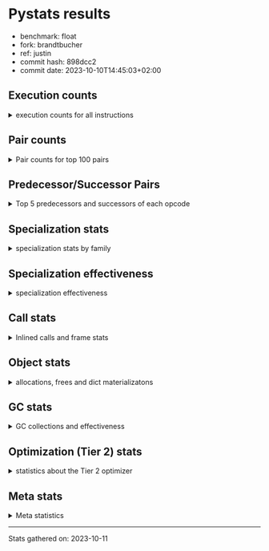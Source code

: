 
# Pystats results

- benchmark: float
- fork: brandtbucher
- ref: justin
- commit hash: 898dcc2
- commit date: 2023-10-10T14:45:03+02:00

## Execution counts

<details>
<summary> execution counts for all instructions </summary>

|Name | Count | Self | Cumulative | Miss ratio | 
|---|---:|---:|---:|---:|
| LOAD_FAST | 30,068,220 | 16.7% | 16.7% |  |
| STORE_ATTR_SLOT | 18,019,140 | 10.0% | 26.7% |  |
| ENTER_EXECUTOR | 12,009,360 | 6.7% | 33.4% |  |
| BINARY_OP | 12,003,200 | 6.7% | 40.0% |  |
| LOAD_CONST | 12,000,300 | 6.7% | 46.7% |  |
| LOAD_GLOBAL_MODULE | 12,000,280 | 6.7% | 53.3% |  |
| LOAD_FAST_LOAD_FAST | 12,000,180 | 6.7% | 60.0% |  |
| CALL_BUILTIN_O | 12,000,060 | 6.7% | 66.7% |  |
| RETURN_CONST | 12,000,000 | 6.7% | 73.3% |  |
| STORE_FAST | 6,010,140 | 3.3% | 76.6% |  |
| CALL | 6,001,820 | 3.3% | 80.0% |  |
| RESUME_CHECK | 6,000,300 | 3.3% | 83.3% | 0.1% |
| COPY | 6,000,180 | 3.3% | 86.6% |  |
| BINARY_OP_MULTIPLY_FLOAT | 6,000,180 | 3.3% | 90.0% |  |
| POP_TOP | 6,000,120 | 3.3% | 93.3% |  |
| INTERPRETER_EXIT | 6,000,060 | 3.3% | 96.6% |  |
| STORE_SUBSCR_LIST_INT | 6,000,000 | 3.3% | 100.0% |  |
| LOAD_ATTR_SLOT | 38,640 | 0.0% | 100.0% |  |
| POP_JUMP_IF_FALSE | 9,720 | 0.0% | 100.0% |  |
| COMPARE_OP_FLOAT | 9,660 | 0.0% | 100.0% |  |
| RETURN_VALUE | 9,540 | 0.0% | 100.0% |  |
| JUMP_FORWARD | 4,800 | 0.0% | 100.0% |  |
| PUSH_NULL | 300 | 0.0% | 100.0% |  |
| SWAP | 180 | 0.0% | 100.0% |  |
| GET_ITER | 180 | 0.0% | 100.0% |  |
| CALL_PY_EXACT_ARGS | 180 | 0.0% | 100.0% |  |
| LOAD_DEREF | 120 | 0.0% | 100.0% |  |
| LOAD_ATTR_METHOD_NO_DICT | 120 | 0.0% | 100.0% |  |
| FOR_ITER_LIST | 120 | 0.0% | 100.0% |  |
| BINARY_OP_ADD_FLOAT | 120 | 0.0% | 100.0% |  |
| LOAD_GLOBAL | 100 | 0.0% | 100.0% |  |
| LOAD_ATTR_MODULE | 100 | 0.0% | 100.0% |  |
| NOP | 60 | 0.0% | 100.0% |  |
| LOAD_GLOBAL_BUILTIN | 60 | 0.0% | 100.0% |  |
| LOAD_ATTR | 60 | 0.0% | 100.0% |  |
| FOR_ITER_RANGE | 60 | 0.0% | 100.0% |  |
| COPY_FREE_VARS | 60 | 0.0% | 100.0% |  |
| COMPARE_OP_INT | 60 | 0.0% | 100.0% |  |
| CALL_FUNCTION_EX | 60 | 0.0% | 100.0% |  |
| CALL_BUILTIN_CLASS | 60 | 0.0% | 100.0% |  |
| BUILD_LIST | 60 | 0.0% | 100.0% |  |
| BINARY_SUBSCR_LIST_INT | 60 | 0.0% | 100.0% |  |
| BINARY_SLICE | 60 | 0.0% | 100.0% |  |
| BINARY_OP_SUBTRACT_FLOAT | 60 | 0.0% | 100.0% |  |
| COMPARE_OP | 20 | 0.0% | 100.0% |  |
| BINARY_SUBSCR | 20 | 0.0% | 100.0% |  |


</details>

## Pair counts

<details>
<summary> Pair counts for top 100 pairs </summary>

|Pair | Count | Self | Cumulative | 
|---|---:|---:|---:|
| LOAD_FAST STORE_ATTR_SLOT | 18,018,960 | 10.0% | 10.0% |
| LOAD_GLOBAL_MODULE LOAD_FAST | 12,000,120 | 6.7% | 16.7% |
| LOAD_FAST CALL_BUILTIN_O | 12,000,000 | 6.7% | 23.3% |
| LOAD_CONST BINARY_OP | 12,000,000 | 6.7% | 30.0% |
| BINARY_OP LOAD_FAST | 12,000,000 | 6.7% | 36.6% |
| LOAD_FAST_LOAD_FAST BINARY_OP_MULTIPLY_FLOAT | 6,000,180 | 3.3% | 40.0% |
| STORE_FAST LOAD_GLOBAL_MODULE | 6,000,120 | 3.3% | 43.3% |
| STORE_ATTR_SLOT RETURN_CONST | 6,000,060 | 3.3% | 46.6% |
| CACHE RESUME_CHECK | 6,000,060 | 3.3% | 50.0% |
| RESUME_CHECK LOAD_GLOBAL_MODULE | 6,000,040 | 3.3% | 53.3% |
| STORE_SUBSCR_LIST_INT ENTER_EXECUTOR | 6,000,000 | 3.3% | 56.6% |
| STORE_ATTR_SLOT STORE_FAST | 6,000,000 | 3.3% | 59.9% |
| STORE_ATTR_SLOT LOAD_FAST_LOAD_FAST | 6,000,000 | 3.3% | 63.3% |
| RETURN_CONST POP_TOP | 6,000,000 | 3.3% | 66.6% |
| RETURN_CONST INTERPRETER_EXIT | 6,000,000 | 3.3% | 69.9% |
| POP_TOP ENTER_EXECUTOR | 6,000,000 | 3.3% | 73.3% |
| LOAD_FAST_LOAD_FAST STORE_SUBSCR_LIST_INT | 6,000,000 | 3.3% | 76.6% |
| COPY LOAD_FAST | 6,000,000 | 3.3% | 79.9% |
| CALL_BUILTIN_O LOAD_CONST | 6,000,000 | 3.3% | 83.3% |
| CALL_BUILTIN_O COPY | 6,000,000 | 3.3% | 86.6% |
| CALL LOAD_FAST_LOAD_FAST | 6,000,000 | 3.3% | 89.9% |
| BINARY_OP_MULTIPLY_FLOAT LOAD_CONST | 6,000,000 | 3.3% | 93.2% |
| ENTER_EXECUTOR RETURN_CONST | 5,999,940 | 3.3% | 96.6% |
| ENTER_EXECUTOR CALL | 5,999,940 | 3.3% | 99.9% |
| LOAD_FAST LOAD_ATTR_SLOT | 38,460 | 0.0% | 99.9% |
| LOAD_ATTR_SLOT LOAD_FAST | 24,000 | 0.0% | 99.9% |
| STORE_ATTR_SLOT LOAD_FAST | 19,080 | 0.0% | 100.0% |
| POP_JUMP_IF_FALSE LOAD_FAST | 9,720 | 0.0% | 100.0% |
| LOAD_ATTR_SLOT COMPARE_OP_FLOAT | 9,660 | 0.0% | 100.0% |
| COMPARE_OP_FLOAT POP_JUMP_IF_FALSE | 9,660 | 0.0% | 100.0% |
| LOAD_FAST RETURN_VALUE | 9,480 | 0.0% | 100.0% |
| ENTER_EXECUTOR LOAD_FAST | 9,420 | 0.0% | 100.0% |
| STORE_FAST ENTER_EXECUTOR | 9,360 | 0.0% | 100.0% |
| RETURN_VALUE STORE_FAST | 9,360 | 0.0% | 100.0% |
| LOAD_ATTR_SLOT JUMP_FORWARD | 4,800 | 0.0% | 100.0% |
| JUMP_FORWARD LOAD_FAST | 4,800 | 0.0% | 100.0% |
| BINARY_OP BINARY_OP | 2,940 | 0.0% | 100.0% |
| CALL CALL | 1,540 | 0.0% | 100.0% |
| STORE_FAST LOAD_FAST | 540 | 0.0% | 100.0% |
| LOAD_FAST BINARY_OP | 260 | 0.0% | 100.0% |
| PUSH_NULL CALL | 240 | 0.0% | 100.0% |
| SWAP STORE_ATTR_SLOT | 180 | 0.0% | 100.0% |
| RESUME_CHECK LOAD_FAST | 180 | 0.0% | 100.0% |
| LOAD_FAST PUSH_NULL | 180 | 0.0% | 100.0% |
| LOAD_FAST LOAD_CONST | 180 | 0.0% | 100.0% |
| LOAD_FAST COPY | 180 | 0.0% | 100.0% |
| LOAD_ATTR_SLOT STORE_FAST | 180 | 0.0% | 100.0% |
| COPY LOAD_ATTR_SLOT | 180 | 0.0% | 100.0% |
| CALL_PY_EXACT_ARGS RESUME_CHECK | 180 | 0.0% | 100.0% |
| BINARY_OP SWAP | 180 | 0.0% | 100.0% |
| LOAD_FAST LOAD_ATTR_METHOD_NO_DICT | 120 | 0.0% | 100.0% |
| GET_ITER FOR_ITER_LIST | 120 | 0.0% | 100.0% |
| FOR_ITER_LIST STORE_FAST | 120 | 0.0% | 100.0% |
| CALL POP_TOP | 120 | 0.0% | 100.0% |
| BINARY_OP_MULTIPLY_FLOAT BINARY_OP_ADD_FLOAT | 120 | 0.0% | 100.0% |
| LOAD_FAST CALL_PY_EXACT_ARGS | 100 | 0.0% | 100.0% |
| LOAD_FAST CALL | 100 | 0.0% | 100.0% |
| STORE_FAST LOAD_DEREF | 60 | 0.0% | 100.0% |
| RETURN_VALUE RETURN_VALUE | 60 | 0.0% | 100.0% |
| RETURN_VALUE INTERPRETER_EXIT | 60 | 0.0% | 100.0% |
| RESUME_CHECK LOAD_CONST | 60 | 0.0% | 100.0% |
| PUSH_NULL LOAD_FAST | 60 | 0.0% | 100.0% |
| POP_TOP NOP | 60 | 0.0% | 100.0% |
| POP_TOP LOAD_FAST | 60 | 0.0% | 100.0% |
| NOP LOAD_DEREF | 60 | 0.0% | 100.0% |
| LOAD_GLOBAL_MODULE LOAD_FAST_LOAD_FAST | 60 | 0.0% | 100.0% |
| LOAD_GLOBAL_MODULE LOAD_ATTR_MODULE | 60 | 0.0% | 100.0% |
| LOAD_GLOBAL_BUILTIN LOAD_FAST | 60 | 0.0% | 100.0% |
| LOAD_GLOBAL LOAD_GLOBAL_MODULE | 60 | 0.0% | 100.0% |
| LOAD_FAST GET_ITER | 60 | 0.0% | 100.0% |
| LOAD_FAST CALL_FUNCTION_EX | 60 | 0.0% | 100.0% |
| LOAD_DEREF STORE_FAST | 60 | 0.0% | 100.0% |
| LOAD_DEREF PUSH_NULL | 60 | 0.0% | 100.0% |
| LOAD_CONST LOAD_CONST | 60 | 0.0% | 100.0% |
| LOAD_CONST BUILD_LIST | 60 | 0.0% | 100.0% |
| LOAD_CONST BINARY_SLICE | 60 | 0.0% | 100.0% |
| LOAD_ATTR_MODULE STORE_FAST | 60 | 0.0% | 100.0% |
| LOAD_ATTR_METHOD_NO_DICT LOAD_FAST | 60 | 0.0% | 100.0% |
| LOAD_ATTR_METHOD_NO_DICT CALL_PY_EXACT_ARGS | 60 | 0.0% | 100.0% |
| GET_ITER FOR_ITER_RANGE | 60 | 0.0% | 100.0% |
| FOR_ITER_RANGE STORE_FAST | 60 | 0.0% | 100.0% |
| COPY_FREE_VARS RESUME_CHECK | 60 | 0.0% | 100.0% |
| COMPARE_OP_INT POP_JUMP_IF_FALSE | 60 | 0.0% | 100.0% |
| CALL_FUNCTION_EX COPY_FREE_VARS | 60 | 0.0% | 100.0% |
| CALL_BUILTIN_O STORE_FAST | 60 | 0.0% | 100.0% |
| CALL_BUILTIN_CLASS GET_ITER | 60 | 0.0% | 100.0% |
| CALL STORE_FAST | 60 | 0.0% | 100.0% |
| CALL LOAD_FAST | 60 | 0.0% | 100.0% |
| BUILD_LIST LOAD_FAST | 60 | 0.0% | 100.0% |
| BINARY_SUBSCR_LIST_INT STORE_FAST | 60 | 0.0% | 100.0% |
| BINARY_SLICE GET_ITER | 60 | 0.0% | 100.0% |
| BINARY_OP_SUBTRACT_FLOAT STORE_FAST | 60 | 0.0% | 100.0% |
| BINARY_OP_MULTIPLY_FLOAT LOAD_FAST_LOAD_FAST | 60 | 0.0% | 100.0% |
| BINARY_OP_ADD_FLOAT LOAD_FAST_LOAD_FAST | 60 | 0.0% | 100.0% |
| BINARY_OP_ADD_FLOAT CALL_BUILTIN_O | 60 | 0.0% | 100.0% |
| BINARY_OP STORE_FAST | 60 | 0.0% | 100.0% |
| STORE_FAST LOAD_GLOBAL_BUILTIN | 40 | 0.0% | 100.0% |
| RETURN_VALUE LOAD_GLOBAL | 40 | 0.0% | 100.0% |
| LOAD_GLOBAL_MODULE LOAD_ATTR | 40 | 0.0% | 100.0% |
| LOAD_FAST CALL_BUILTIN_CLASS | 40 | 0.0% | 100.0% |


</details>

## Predecessor/Successor Pairs

<details>
<summary> Top 5 predecessors and successors of each opcode </summary>

### BINARY_SLICE

<details>
<summary> Successors and predecessors for BINARY_SLICE </summary>

|Predecessors | Count | Percentage | 
|---|---:|---:|
| LOAD_CONST | 60 | 100.0% |

|Successors | Count | Percentage | 
|---|---:|---:|
| GET_ITER | 60 | 100.0% |


</details>

### CACHE

<details>
<summary> Successors and predecessors for CACHE </summary>

|Predecessors | Count | Percentage | 
|---|---:|---:|

|Successors | Count | Percentage | 
|---|---:|---:|
| RESUME_CHECK | 6,000,060 | 100.0% |


</details>

### BINARY_SUBSCR

<details>
<summary> Successors and predecessors for BINARY_SUBSCR </summary>

|Predecessors | Count | Percentage | 
|---|---:|---:|
| LOAD_CONST | 20 | 100.0% |

|Successors | Count | Percentage | 
|---|---:|---:|
| BINARY_SUBSCR_LIST_INT | 20 | 100.0% |


</details>

### GET_ITER

<details>
<summary> Successors and predecessors for GET_ITER </summary>

|Predecessors | Count | Percentage | 
|---|---:|---:|
| LOAD_FAST | 60 | 33.3% |
| CALL_BUILTIN_CLASS | 60 | 33.3% |
| BINARY_SLICE | 60 | 33.3% |

|Successors | Count | Percentage | 
|---|---:|---:|
| FOR_ITER_LIST | 120 | 66.7% |
| FOR_ITER_RANGE | 60 | 33.3% |


</details>

### INTERPRETER_EXIT

<details>
<summary> Successors and predecessors for INTERPRETER_EXIT </summary>

|Predecessors | Count | Percentage | 
|---|---:|---:|
| RETURN_CONST | 6,000,000 | 100.0% |
| RETURN_VALUE | 60 | 0.0% |

|Successors | Count | Percentage | 
|---|---:|---:|


</details>

### NOP

<details>
<summary> Successors and predecessors for NOP </summary>

|Predecessors | Count | Percentage | 
|---|---:|---:|
| POP_TOP | 60 | 100.0% |

|Successors | Count | Percentage | 
|---|---:|---:|
| LOAD_DEREF | 60 | 100.0% |


</details>

### POP_TOP

<details>
<summary> Successors and predecessors for POP_TOP </summary>

|Predecessors | Count | Percentage | 
|---|---:|---:|
| RETURN_CONST | 6,000,000 | 100.0% |
| CALL | 120 | 0.0% |

|Successors | Count | Percentage | 
|---|---:|---:|
| ENTER_EXECUTOR | 6,000,000 | 100.0% |
| NOP | 60 | 0.0% |
| LOAD_FAST | 60 | 0.0% |


</details>

### PUSH_NULL

<details>
<summary> Successors and predecessors for PUSH_NULL </summary>

|Predecessors | Count | Percentage | 
|---|---:|---:|
| LOAD_FAST | 180 | 60.0% |
| LOAD_DEREF | 60 | 20.0% |
| LOAD_ATTR_MODULE | 40 | 13.3% |
| LOAD_ATTR | 20 | 6.7% |

|Successors | Count | Percentage | 
|---|---:|---:|
| CALL | 240 | 80.0% |
| LOAD_FAST | 60 | 20.0% |


</details>

### RETURN_VALUE

<details>
<summary> Successors and predecessors for RETURN_VALUE </summary>

|Predecessors | Count | Percentage | 
|---|---:|---:|
| LOAD_FAST | 9,480 | 99.4% |
| RETURN_VALUE | 60 | 0.6% |

|Successors | Count | Percentage | 
|---|---:|---:|
| STORE_FAST | 9,360 | 98.1% |
| RETURN_VALUE | 60 | 0.6% |
| INTERPRETER_EXIT | 60 | 0.6% |
| LOAD_GLOBAL | 40 | 0.4% |
| LOAD_GLOBAL_MODULE | 20 | 0.2% |


</details>

### BINARY_OP

<details>
<summary> Successors and predecessors for BINARY_OP </summary>

|Predecessors | Count | Percentage | 
|---|---:|---:|
| LOAD_CONST | 12,000,000 | 100.0% |
| BINARY_OP | 2,940 | 0.0% |
| LOAD_FAST | 260 | 0.0% |

|Successors | Count | Percentage | 
|---|---:|---:|
| LOAD_FAST | 12,000,000 | 100.0% |
| BINARY_OP | 2,940 | 0.0% |
| SWAP | 180 | 0.0% |
| STORE_FAST | 60 | 0.0% |
| BINARY_OP_SUBTRACT_FLOAT | 20 | 0.0% |


</details>

### BUILD_LIST

<details>
<summary> Successors and predecessors for BUILD_LIST </summary>

|Predecessors | Count | Percentage | 
|---|---:|---:|
| LOAD_CONST | 60 | 100.0% |

|Successors | Count | Percentage | 
|---|---:|---:|
| LOAD_FAST | 60 | 100.0% |


</details>

### CALL

<details>
<summary> Successors and predecessors for CALL </summary>

|Predecessors | Count | Percentage | 
|---|---:|---:|
| ENTER_EXECUTOR | 5,999,940 | 100.0% |
| CALL | 1,540 | 0.0% |
| PUSH_NULL | 240 | 0.0% |
| LOAD_FAST | 100 | 0.0% |

|Successors | Count | Percentage | 
|---|---:|---:|
| LOAD_FAST_LOAD_FAST | 6,000,000 | 100.0% |
| CALL | 1,540 | 0.0% |
| POP_TOP | 120 | 0.0% |
| STORE_FAST | 60 | 0.0% |
| LOAD_FAST | 60 | 0.0% |


</details>

### CALL_FUNCTION_EX

<details>
<summary> Successors and predecessors for CALL_FUNCTION_EX </summary>

|Predecessors | Count | Percentage | 
|---|---:|---:|
| LOAD_FAST | 60 | 100.0% |

|Successors | Count | Percentage | 
|---|---:|---:|
| COPY_FREE_VARS | 60 | 100.0% |


</details>

### COMPARE_OP

<details>
<summary> Successors and predecessors for COMPARE_OP </summary>

|Predecessors | Count | Percentage | 
|---|---:|---:|
| LOAD_CONST | 20 | 100.0% |

|Successors | Count | Percentage | 
|---|---:|---:|
| COMPARE_OP_INT | 20 | 100.0% |


</details>

### COPY

<details>
<summary> Successors and predecessors for COPY </summary>

|Predecessors | Count | Percentage | 
|---|---:|---:|
| CALL_BUILTIN_O | 6,000,000 | 100.0% |
| LOAD_FAST | 180 | 0.0% |

|Successors | Count | Percentage | 
|---|---:|---:|
| LOAD_FAST | 6,000,000 | 100.0% |
| LOAD_ATTR_SLOT | 180 | 0.0% |


</details>

### COPY_FREE_VARS

<details>
<summary> Successors and predecessors for COPY_FREE_VARS </summary>

|Predecessors | Count | Percentage | 
|---|---:|---:|
| CALL_FUNCTION_EX | 60 | 100.0% |

|Successors | Count | Percentage | 
|---|---:|---:|
| RESUME_CHECK | 60 | 100.0% |


</details>

### ENTER_EXECUTOR

<details>
<summary> Successors and predecessors for ENTER_EXECUTOR </summary>

|Predecessors | Count | Percentage | 
|---|---:|---:|
| STORE_SUBSCR_LIST_INT | 6,000,000 | 50.0% |
| POP_TOP | 6,000,000 | 50.0% |
| STORE_FAST | 9,360 | 0.1% |

|Successors | Count | Percentage | 
|---|---:|---:|
| RETURN_CONST | 5,999,940 | 50.0% |
| CALL | 5,999,940 | 50.0% |
| LOAD_FAST | 9,420 | 0.1% |
| LOAD_GLOBAL_MODULE | 40 | 0.0% |
| LOAD_GLOBAL | 20 | 0.0% |


</details>

### JUMP_FORWARD

<details>
<summary> Successors and predecessors for JUMP_FORWARD </summary>

|Predecessors | Count | Percentage | 
|---|---:|---:|
| LOAD_ATTR_SLOT | 4,800 | 100.0% |

|Successors | Count | Percentage | 
|---|---:|---:|
| LOAD_FAST | 4,800 | 100.0% |


</details>

### LOAD_ATTR

<details>
<summary> Successors and predecessors for LOAD_ATTR </summary>

|Predecessors | Count | Percentage | 
|---|---:|---:|
| LOAD_GLOBAL_MODULE | 40 | 66.7% |
| LOAD_GLOBAL | 20 | 33.3% |

|Successors | Count | Percentage | 
|---|---:|---:|
| LOAD_ATTR_MODULE | 40 | 66.7% |
| PUSH_NULL | 20 | 33.3% |


</details>

### LOAD_CONST

<details>
<summary> Successors and predecessors for LOAD_CONST </summary>

|Predecessors | Count | Percentage | 
|---|---:|---:|
| CALL_BUILTIN_O | 6,000,000 | 50.0% |
| BINARY_OP_MULTIPLY_FLOAT | 6,000,000 | 50.0% |
| LOAD_FAST | 180 | 0.0% |
| RESUME_CHECK | 60 | 0.0% |
| LOAD_CONST | 60 | 0.0% |

|Successors | Count | Percentage | 
|---|---:|---:|
| BINARY_OP | 12,000,000 | 100.0% |
| LOAD_CONST | 60 | 0.0% |
| BUILD_LIST | 60 | 0.0% |
| BINARY_SLICE | 60 | 0.0% |
| COMPARE_OP_INT | 40 | 0.0% |


</details>

### LOAD_DEREF

<details>
<summary> Successors and predecessors for LOAD_DEREF </summary>

|Predecessors | Count | Percentage | 
|---|---:|---:|
| STORE_FAST | 60 | 50.0% |
| NOP | 60 | 50.0% |

|Successors | Count | Percentage | 
|---|---:|---:|
| STORE_FAST | 60 | 50.0% |
| PUSH_NULL | 60 | 50.0% |


</details>

### LOAD_FAST

<details>
<summary> Successors and predecessors for LOAD_FAST </summary>

|Predecessors | Count | Percentage | 
|---|---:|---:|
| LOAD_GLOBAL_MODULE | 12,000,120 | 39.9% |
| BINARY_OP | 12,000,000 | 39.9% |
| COPY | 6,000,000 | 20.0% |
| LOAD_ATTR_SLOT | 24,000 | 0.1% |
| STORE_ATTR_SLOT | 19,080 | 0.1% |

|Successors | Count | Percentage | 
|---|---:|---:|
| STORE_ATTR_SLOT | 18,018,960 | 59.9% |
| CALL_BUILTIN_O | 12,000,000 | 39.9% |
| LOAD_ATTR_SLOT | 38,460 | 0.1% |
| RETURN_VALUE | 9,480 | 0.0% |
| BINARY_OP | 260 | 0.0% |


</details>

### LOAD_FAST_LOAD_FAST

<details>
<summary> Successors and predecessors for LOAD_FAST_LOAD_FAST </summary>

|Predecessors | Count | Percentage | 
|---|---:|---:|
| STORE_ATTR_SLOT | 6,000,000 | 50.0% |
| CALL | 6,000,000 | 50.0% |
| LOAD_GLOBAL_MODULE | 60 | 0.0% |
| BINARY_OP_MULTIPLY_FLOAT | 60 | 0.0% |
| BINARY_OP_ADD_FLOAT | 60 | 0.0% |

|Successors | Count | Percentage | 
|---|---:|---:|
| BINARY_OP_MULTIPLY_FLOAT | 6,000,180 | 50.0% |
| STORE_SUBSCR_LIST_INT | 6,000,000 | 50.0% |


</details>

### LOAD_GLOBAL

<details>
<summary> Successors and predecessors for LOAD_GLOBAL </summary>

|Predecessors | Count | Percentage | 
|---|---:|---:|
| RETURN_VALUE | 40 | 40.0% |
| STORE_FAST | 20 | 20.0% |
| RESUME_CHECK | 20 | 20.0% |
| ENTER_EXECUTOR | 20 | 20.0% |

|Successors | Count | Percentage | 
|---|---:|---:|
| LOAD_GLOBAL_MODULE | 60 | 60.0% |
| LOAD_GLOBAL_BUILTIN | 20 | 20.0% |
| LOAD_ATTR | 20 | 20.0% |


</details>

### POP_JUMP_IF_FALSE

<details>
<summary> Successors and predecessors for POP_JUMP_IF_FALSE </summary>

|Predecessors | Count | Percentage | 
|---|---:|---:|
| COMPARE_OP_FLOAT | 9,660 | 99.4% |
| COMPARE_OP_INT | 60 | 0.6% |

|Successors | Count | Percentage | 
|---|---:|---:|
| LOAD_FAST | 9,720 | 100.0% |


</details>

### RETURN_CONST

<details>
<summary> Successors and predecessors for RETURN_CONST </summary>

|Predecessors | Count | Percentage | 
|---|---:|---:|
| STORE_ATTR_SLOT | 6,000,060 | 50.0% |
| ENTER_EXECUTOR | 5,999,940 | 50.0% |

|Successors | Count | Percentage | 
|---|---:|---:|
| POP_TOP | 6,000,000 | 50.0% |
| INTERPRETER_EXIT | 6,000,000 | 50.0% |


</details>

### STORE_FAST

<details>
<summary> Successors and predecessors for STORE_FAST </summary>

|Predecessors | Count | Percentage | 
|---|---:|---:|
| STORE_ATTR_SLOT | 6,000,000 | 99.8% |
| RETURN_VALUE | 9,360 | 0.2% |
| LOAD_ATTR_SLOT | 180 | 0.0% |
| FOR_ITER_LIST | 120 | 0.0% |
| LOAD_DEREF | 60 | 0.0% |

|Successors | Count | Percentage | 
|---|---:|---:|
| LOAD_GLOBAL_MODULE | 6,000,120 | 99.8% |
| ENTER_EXECUTOR | 9,360 | 0.2% |
| LOAD_FAST | 540 | 0.0% |
| LOAD_DEREF | 60 | 0.0% |
| LOAD_GLOBAL_BUILTIN | 40 | 0.0% |


</details>

### SWAP

<details>
<summary> Successors and predecessors for SWAP </summary>

|Predecessors | Count | Percentage | 
|---|---:|---:|
| BINARY_OP | 180 | 100.0% |

|Successors | Count | Percentage | 
|---|---:|---:|
| STORE_ATTR_SLOT | 180 | 100.0% |


</details>

### BINARY_OP_ADD_FLOAT

<details>
<summary> Successors and predecessors for BINARY_OP_ADD_FLOAT </summary>

|Predecessors | Count | Percentage | 
|---|---:|---:|
| BINARY_OP_MULTIPLY_FLOAT | 120 | 100.0% |

|Successors | Count | Percentage | 
|---|---:|---:|
| LOAD_FAST_LOAD_FAST | 60 | 50.0% |
| CALL_BUILTIN_O | 60 | 50.0% |


</details>

### BINARY_OP_MULTIPLY_FLOAT

<details>
<summary> Successors and predecessors for BINARY_OP_MULTIPLY_FLOAT </summary>

|Predecessors | Count | Percentage | 
|---|---:|---:|
| LOAD_FAST_LOAD_FAST | 6,000,180 | 100.0% |

|Successors | Count | Percentage | 
|---|---:|---:|
| LOAD_CONST | 6,000,000 | 100.0% |
| BINARY_OP_ADD_FLOAT | 120 | 0.0% |
| LOAD_FAST_LOAD_FAST | 60 | 0.0% |


</details>

### BINARY_OP_SUBTRACT_FLOAT

<details>
<summary> Successors and predecessors for BINARY_OP_SUBTRACT_FLOAT </summary>

|Predecessors | Count | Percentage | 
|---|---:|---:|
| LOAD_FAST | 40 | 66.7% |
| BINARY_OP | 20 | 33.3% |

|Successors | Count | Percentage | 
|---|---:|---:|
| STORE_FAST | 60 | 100.0% |


</details>

### BINARY_SUBSCR_LIST_INT

<details>
<summary> Successors and predecessors for BINARY_SUBSCR_LIST_INT </summary>

|Predecessors | Count | Percentage | 
|---|---:|---:|
| LOAD_CONST | 40 | 66.7% |
| BINARY_SUBSCR | 20 | 33.3% |

|Successors | Count | Percentage | 
|---|---:|---:|
| STORE_FAST | 60 | 100.0% |


</details>

### CALL_BUILTIN_CLASS

<details>
<summary> Successors and predecessors for CALL_BUILTIN_CLASS </summary>

|Predecessors | Count | Percentage | 
|---|---:|---:|
| LOAD_FAST | 40 | 66.7% |
| CALL | 20 | 33.3% |

|Successors | Count | Percentage | 
|---|---:|---:|
| GET_ITER | 60 | 100.0% |


</details>

### CALL_BUILTIN_O

<details>
<summary> Successors and predecessors for CALL_BUILTIN_O </summary>

|Predecessors | Count | Percentage | 
|---|---:|---:|
| LOAD_FAST | 12,000,000 | 100.0% |
| BINARY_OP_ADD_FLOAT | 60 | 0.0% |

|Successors | Count | Percentage | 
|---|---:|---:|
| LOAD_CONST | 6,000,000 | 50.0% |
| COPY | 6,000,000 | 50.0% |
| STORE_FAST | 60 | 0.0% |


</details>

### CALL_PY_EXACT_ARGS

<details>
<summary> Successors and predecessors for CALL_PY_EXACT_ARGS </summary>

|Predecessors | Count | Percentage | 
|---|---:|---:|
| LOAD_FAST | 100 | 55.6% |
| LOAD_ATTR_METHOD_NO_DICT | 60 | 33.3% |
| CALL | 20 | 11.1% |

|Successors | Count | Percentage | 
|---|---:|---:|
| RESUME_CHECK | 180 | 100.0% |


</details>

### COMPARE_OP_FLOAT

<details>
<summary> Successors and predecessors for COMPARE_OP_FLOAT </summary>

|Predecessors | Count | Percentage | 
|---|---:|---:|
| LOAD_ATTR_SLOT | 9,660 | 100.0% |

|Successors | Count | Percentage | 
|---|---:|---:|
| POP_JUMP_IF_FALSE | 9,660 | 100.0% |


</details>

### COMPARE_OP_INT

<details>
<summary> Successors and predecessors for COMPARE_OP_INT </summary>

|Predecessors | Count | Percentage | 
|---|---:|---:|
| LOAD_CONST | 40 | 66.7% |
| COMPARE_OP | 20 | 33.3% |

|Successors | Count | Percentage | 
|---|---:|---:|
| POP_JUMP_IF_FALSE | 60 | 100.0% |


</details>

### FOR_ITER_LIST

<details>
<summary> Successors and predecessors for FOR_ITER_LIST </summary>

|Predecessors | Count | Percentage | 
|---|---:|---:|
| GET_ITER | 120 | 100.0% |

|Successors | Count | Percentage | 
|---|---:|---:|
| STORE_FAST | 120 | 100.0% |


</details>

### FOR_ITER_RANGE

<details>
<summary> Successors and predecessors for FOR_ITER_RANGE </summary>

|Predecessors | Count | Percentage | 
|---|---:|---:|
| GET_ITER | 60 | 100.0% |

|Successors | Count | Percentage | 
|---|---:|---:|
| STORE_FAST | 60 | 100.0% |


</details>

### LOAD_ATTR_METHOD_NO_DICT

<details>
<summary> Successors and predecessors for LOAD_ATTR_METHOD_NO_DICT </summary>

|Predecessors | Count | Percentage | 
|---|---:|---:|
| LOAD_FAST | 120 | 100.0% |

|Successors | Count | Percentage | 
|---|---:|---:|
| LOAD_FAST | 60 | 50.0% |
| CALL_PY_EXACT_ARGS | 60 | 50.0% |


</details>

### LOAD_ATTR_MODULE

<details>
<summary> Successors and predecessors for LOAD_ATTR_MODULE </summary>

|Predecessors | Count | Percentage | 
|---|---:|---:|
| LOAD_GLOBAL_MODULE | 60 | 60.0% |
| LOAD_ATTR | 40 | 40.0% |

|Successors | Count | Percentage | 
|---|---:|---:|
| STORE_FAST | 60 | 60.0% |
| PUSH_NULL | 40 | 40.0% |


</details>

### LOAD_ATTR_SLOT

<details>
<summary> Successors and predecessors for LOAD_ATTR_SLOT </summary>

|Predecessors | Count | Percentage | 
|---|---:|---:|
| LOAD_FAST | 38,460 | 99.5% |
| COPY | 180 | 0.5% |

|Successors | Count | Percentage | 
|---|---:|---:|
| LOAD_FAST | 24,000 | 62.1% |
| COMPARE_OP_FLOAT | 9,660 | 25.0% |
| JUMP_FORWARD | 4,800 | 12.4% |
| STORE_FAST | 180 | 0.5% |


</details>

### LOAD_GLOBAL_BUILTIN

<details>
<summary> Successors and predecessors for LOAD_GLOBAL_BUILTIN </summary>

|Predecessors | Count | Percentage | 
|---|---:|---:|
| STORE_FAST | 40 | 66.7% |
| LOAD_GLOBAL | 20 | 33.3% |

|Successors | Count | Percentage | 
|---|---:|---:|
| LOAD_FAST | 60 | 100.0% |


</details>

### LOAD_GLOBAL_MODULE

<details>
<summary> Successors and predecessors for LOAD_GLOBAL_MODULE </summary>

|Predecessors | Count | Percentage | 
|---|---:|---:|
| STORE_FAST | 6,000,120 | 50.0% |
| RESUME_CHECK | 6,000,040 | 50.0% |
| LOAD_GLOBAL | 60 | 0.0% |
| ENTER_EXECUTOR | 40 | 0.0% |
| RETURN_VALUE | 20 | 0.0% |

|Successors | Count | Percentage | 
|---|---:|---:|
| LOAD_FAST | 12,000,120 | 100.0% |
| LOAD_FAST_LOAD_FAST | 60 | 0.0% |
| LOAD_ATTR_MODULE | 60 | 0.0% |
| LOAD_ATTR | 40 | 0.0% |


</details>

### RESUME_CHECK

<details>
<summary> Successors and predecessors for RESUME_CHECK </summary>

|Predecessors | Count | Percentage | 
|---|---:|---:|
| CACHE | 6,000,060 | 100.0% |
| CALL_PY_EXACT_ARGS | 180 | 0.0% |
| COPY_FREE_VARS | 60 | 0.0% |

|Successors | Count | Percentage | 
|---|---:|---:|
| LOAD_GLOBAL_MODULE | 6,000,040 | 100.0% |
| LOAD_FAST | 180 | 0.0% |
| LOAD_CONST | 60 | 0.0% |
| LOAD_GLOBAL | 20 | 0.0% |


</details>

### STORE_ATTR_SLOT

<details>
<summary> Successors and predecessors for STORE_ATTR_SLOT </summary>

|Predecessors | Count | Percentage | 
|---|---:|---:|
| LOAD_FAST | 18,018,960 | 100.0% |
| SWAP | 180 | 0.0% |

|Successors | Count | Percentage | 
|---|---:|---:|
| RETURN_CONST | 6,000,060 | 33.3% |
| STORE_FAST | 6,000,000 | 33.3% |
| LOAD_FAST_LOAD_FAST | 6,000,000 | 33.3% |
| LOAD_FAST | 19,080 | 0.1% |


</details>

### STORE_SUBSCR_LIST_INT

<details>
<summary> Successors and predecessors for STORE_SUBSCR_LIST_INT </summary>

|Predecessors | Count | Percentage | 
|---|---:|---:|
| LOAD_FAST_LOAD_FAST | 6,000,000 | 100.0% |

|Successors | Count | Percentage | 
|---|---:|---:|
| ENTER_EXECUTOR | 6,000,000 | 100.0% |


</details>


</details>

## Specialization stats

<details>
<summary> specialization stats by family </summary>

### BINARY_SLICE

<details>
<summary> specialization stats for BINARY_SLICE family </summary>

|Kind | Count | Ratio | 
|---|---|---|


</details>

### BINARY_SUBSCR

<details>
<summary> specialization stats for BINARY_SUBSCR family </summary>

|Kind | Count | Ratio | 
|---|---|---|
|          hit |           60 | 75.0% |

#### Specialization attempts

| | Count | Ratio | 
|---|---:|---:|
| Success | 20 | 100.0% |
| Failure | 0 | 0.0% |

|Failure kind | Count | Ratio | 
|---|---:|---:|


</details>

### STORE_SUBSCR

<details>
<summary> specialization stats for STORE_SUBSCR family </summary>

|Kind | Count | Ratio | 
|---|---|---|
|          hit |      6000000 | 100.0% |


</details>

### BINARY_OP

<details>
<summary> specialization stats for BINARY_OP family </summary>

|Kind | Count | Ratio | 
|---|---|---|
| specialization.deferred |     12000240 | 25.0% |
|          hit |     36000060 | 75.0% |

#### Specialization attempts

| | Count | Ratio | 
|---|---:|---:|
| Success | 20 | 0.7% |
| Failure | 2,940 | 99.3% |

|Failure kind | Count | Ratio | 
|---|---:|---:|
| multiply different types | 1,480 | 50.3% |
| true divide different types | 1,460 | 49.7% |


</details>

### CALL

<details>
<summary> specialization stats for CALL family </summary>

|Kind | Count | Ratio | 
|---|---|---|
| specialization.deferred |      6000240 | 16.7% |
|          hit |     30000060 | 83.3% |

#### Specialization attempts

| | Count | Ratio | 
|---|---:|---:|
| Success | 40 | 2.5% |
| Failure | 1,540 | 97.5% |

|Failure kind | Count | Ratio | 
|---|---:|---:|
| no dict | 1,460 | 94.8% |
| cfunc noargs | 60 | 3.9% |
| other | 20 | 1.3% |


</details>

### COMPARE_OP

<details>
<summary> specialization stats for COMPARE_OP family </summary>

|Kind | Count | Ratio | 
|---|---|---|
|          hit |     17999880 | 100.0% |

#### Specialization attempts

| | Count | Ratio | 
|---|---:|---:|
| Success | 20 | 100.0% |
| Failure | 0 | 0.0% |

|Failure kind | Count | Ratio | 
|---|---:|---:|


</details>

### FOR_ITER

<details>
<summary> specialization stats for FOR_ITER family </summary>

|Kind | Count | Ratio | 
|---|---|---|
|          hit |          180 | 100.0% |


</details>

### LOAD_ATTR

<details>
<summary> specialization stats for LOAD_ATTR family </summary>

|Kind | Count | Ratio | 
|---|---|---|
| specialization.deferred |           20 | 0.0% |
|          hit |    101999500 | 100.0% |

#### Specialization attempts

| | Count | Ratio | 
|---|---:|---:|
| Success | 40 | 100.0% |
| Failure | 0 | 0.0% |

|Failure kind | Count | Ratio | 
|---|---:|---:|


</details>

### LOAD_GLOBAL

<details>
<summary> specialization stats for LOAD_GLOBAL family </summary>

|Kind | Count | Ratio | 
|---|---|---|
| specialization.deferred |           20 | 0.0% |
|          hit |     24000220 | 100.0% |

#### Specialization attempts

| | Count | Ratio | 
|---|---:|---:|
| Success | 80 | 100.0% |
| Failure | 0 | 0.0% |

|Failure kind | Count | Ratio | 
|---|---:|---:|


</details>

### POP_JUMP_IF_FALSE

<details>
<summary> specialization stats for POP_JUMP_IF_FALSE family </summary>

|Kind | Count | Ratio | 
|---|---|---|


</details>

### STORE_ATTR

<details>
<summary> specialization stats for STORE_ATTR family </summary>

|Kind | Count | Ratio | 
|---|---|---|
|          hit |     53999820 | 100.0% |


</details>


</details>

## Specialization effectiveness

<details>
<summary> specialization effectiveness </summary>

|Instructions | Count | Ratio | 
|---|---:|---:|
| Basic | 102,103,920 | 56.7% |
| Not specialized | 18,023,520 | 10.0% |
| Specialized | 60,060,740 | 33.3% |

### Deferred by instruction

<details>
<summary> deferred by instruction </summary>

|Name | Count | Ratio | 
|---|---:|---:|
| RESUME | 368,934,881,474,191,023,800 | 100.0% |
| BINARY_OP | 12,000,240 | 0.0% |
| CALL | 6,000,240 | 0.0% |
| LOAD_GLOBAL | 20 | 0.0% |
| LOAD_ATTR | 20 | 0.0% |
| UNPACK_SEQUENCE | 0 | 0.0% |
| TO_BOOL | 0 | 0.0% |
| SWAP | 0 | 0.0% |
| STORE_SUBSCR_LIST_INT | 0 | 0.0% |
| STORE_SUBSCR | 0 | 0.0% |


</details>

### Misses by instruction

<details>
<summary> misses by instruction </summary>

|Name | Count | Ratio | 
|---|---:|---:|
| RESUME_CHECK | 8,520 | 50.0% |
| RESUME | 8,520 | 50.0% |
| SWAP | 0 | 0.0% |
| STORE_SUBSCR_LIST_INT | 0 | 0.0% |
| STORE_FAST | 0 | 0.0% |
| STORE_ATTR_SLOT | 0 | 0.0% |
| RETURN_VALUE | 0 | 0.0% |
| RETURN_CONST | 0 | 0.0% |
| PUSH_NULL | 0 | 0.0% |
| POP_TOP | 0 | 0.0% |


</details>


</details>

## Call stats

<details>
<summary> Inlined calls and frame stats </summary>

| | Count | Ratio | 
|---|---:|---:|
| Calls to PyEval_EvalDefault | 6,000,060 | 33.3% |
| Calls to Python functions inlined | 12,000,060 | 66.7% |
| Calls via PyEval_EvalFrame (total) | 6,000,060 | 33.3% |
| Calls via PyEval_EvalFrame (vector) | 6,000,060 | 33.3% |
| Calls via PyEval_EvalFrame (generator) | 0 | 0.0% |
| Calls via PyEval_EvalFrame (legacy) | 0 | 0.0% |
| Calls via PyEval_EvalFrame (function vectorcall) | 6,000,060 | 33.3% |
| Calls via PyEval_EvalFrame (build class) | 0 | 0.0% |
| Calls via PyEval_EvalFrame (slot) | 0 | 0.0% |
| Calls via PyEval_EvalFrame (function ex) | 60 | 0.0% |
| Calls via PyEval_EvalFrame (api) | 0 | 0.0% |
| Calls via PyEval_EvalFrame (method) | 0 | 0.0% |
| Frames pushed | 18,000,120 | 100.0% |
| Frame objects created | 0 | 0.0% |


</details>

## Object stats

<details>
<summary> allocations, frees and dict materializatons </summary>

| | Count | Ratio | 
|---|---:|---:|
| Allocations from freelist | 72,005,820 | 70.6% |
| Frees to freelist | 72,006,000 |  |
| Allocations | 29,996,580 | 29.4% |
| Allocations to 512 bytes | 29,996,460 | 29.4% |
| Allocations to 4 kbytes | 0 | 0.0% |
| Allocations over 4 kbytes | 120 | 0.0% |
| Frees | 29,996,460 |  |
| New values | 0 |  |
| Interpreter increfs | 108,056,320 | 22.5% |
| Interpreter decrefs | 186,031,440 | 32.0% |
| Increfs | 371,860,780 | 77.5% |
| Decrefs | 395,887,880 | 68.0% |
| Materialize dict (on request) | 0 |  |
| Materialize dict (new key) | 0 |  |
| Materialize dict (too big) | 0 |  |
| Materialize dict (str subclass) | 0 |  |
| Dematerialize dict | 0 |  |
| Method cache hits | 16 |  |
| Method cache misses | 4 |  |
| Method cache collisions | 4 |  |
| Method cache dunder hits | 6,000,000 |  |
| Method cache dunder misses | 0 |  |


</details>

## GC stats

<details>
<summary> GC collections and effectiveness </summary>

|Generation | Collections | Objects collected | Object visits | 
|---:|---:|---:|---:|
| 0 | 7,760 | 0 | 55,487,120 |
| 1 | 700 | 0 | 57,422,000 |
| 2 | 60 | 0 | 48,826,400 |


</details>

## Optimization (Tier 2) stats

<details>
<summary> statistics about the Tier 2 optimizer </summary>

### Overall stats

<details>
<summary> overall stats </summary>

| | Count | Ratio | 
|---|---:|---:|
| Optimization attempts | 0 |  |
| Traces created | 0 |  |
| Traces executed | 0 |  |
| Uops executed | 0 | 0 |
| Trace stack overflow | 0 |  |
| Trace stack underflow | 0 |  |
| Trace too long | 0 |  |
| Trace too short | 0 |  |
| Inner loop found | 0 |  |
| Recursive call | 0 |  |


</details>

**Trace length histogram**

|Range | Count | Ratio | 
|---|---:|---:|
| <= 1 | 0 |  |

**Optimized trace length histogram**

|Range | Count | Ratio | 
|---|---:|---:|
| <= 1 | 0 |  |

**Trace run length histogram**

|Range | Count | Ratio | 
|---|---:|---:|
| <= 1 | 0 |  |

### Uop stats

<details>
<summary> uop stats </summary>

|Uop | Count | Self | Cumulative | 
|---|---:|---:|---:|


</details>

### Unsupported opcodes

<details>
<summary> unsupported opcodes </summary>

|Opcode | Count | 
|---|---|


</details>


</details>

## Meta stats

<details>
<summary> Meta statistics </summary>

| | Count | 
|---|---:|
| Number of data files | 20 |


</details>

---
Stats gathered on: 2023-10-11
